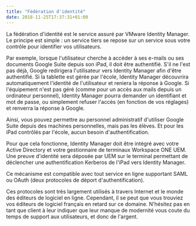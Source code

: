 ```yaml
---
title: "Fédération d'identité"
date: 2018-11-25T17:37:31+01:00
---
```


La fédération d'identité est le service assuré par VMware Identity Manager. Le principe est simple : un service tiers se repose sur un service sous votre contrôle pour identifier vos utilisateurs.

Par exemple, lorsque l'utilisateur cherche à accéder à ses e-mails ou ses documents Google Suite depuis son iPad, il doit être authentifié. S'il ne l'est pas déjà, Google redirigera l'utilisateur vers Identity Manager afin d'être authentifié. Si la tablette est gérée par l'école, Identity Manager découvrira automatiquement l'identité de l'utilisateur et reniera la réponse à Google. Si l'équipement n'est pas géré (comme pour un accès aux mails depuis un ordinateur personnel), Identity Manager pourra demander un identifiant et mot de passe, ou simplement refuser l'accès (en fonction de vos réglages) et renverra la réponse à Google.

Ainsi, vous pouvez permettre au personnel administratif d'utiliser Google Suite depuis des machines personnelles, mais pas les élèves. Et pour les iPad contrôlés par l'école, aucun besoin d'authentification.

Pour que cela fonctionne, Identity Manager doit être intégré avec votre Active Directory et votre gestionnaire de terminaux Workspace ONE UEM. Une preuve d'identité sera déposée par UEM sur le terminal permettant de déclencher une authentification Kerberos de l'iPad vers Identity Manager.

Ce mécanisme est compatible avec tout service en ligne supportant SAML ou OAuth (deux protocoles de déport d'authentification).

Ces protocoles sont très largement utilisés à travers Internet et le monde des éditeurs de logiciel en ligne. Cependant, il se peut que vous trouviez vos éditeurs de logiciel français en retard sur ce domaine. N'hésitez pas en tant que client à leur indiquer que leur manque de modernité vous coute du temps de support aux utilisateurs, et donc de l'argent.
